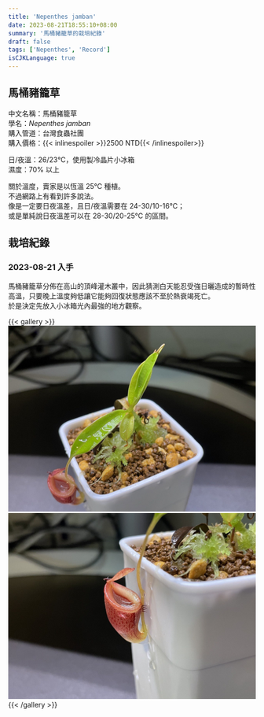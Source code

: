 ```yaml
---
title: 'Nepenthes jamban'
date: 2023-08-21T18:55:10+08:00
summary: '馬桶豬籠草的栽培紀錄'
draft: false
tags: ['Nepenthes', 'Record']
isCJKLanguage: true
---
```


## 馬桶豬籠草

中文名稱：馬桶豬籠草  
學名：*Nepenthes jamban*  
購入管道：台灣食蟲社團  
購入價格：{{< inlinespoiler >}}2500 NTD{{< /inlinespoiler>}}

日/夜溫：26/23℃，使用製冷晶片小冰箱  
濕度：70% 以上

關於溫度，賣家是以恆溫 25℃ 種植。  
不過網路上有看到許多說法。  
像是一定要日夜溫差，且日/夜溫需要在 24-30/10-16℃；  
或是單純說日夜溫差可以在 28-30/20-25℃ 的區間。

## 栽培紀錄

### 2023-08-21 入手

馬桶豬籠草分佈在高山的頂峰灌木叢中，因此猜測白天能忍受強日曬造成的暫時性高溫，只要晚上溫度夠低讓它能夠回復狀態應該不至於熱衰竭死亡。  
於是決定先放入小冰箱光內最強的地方觀察。

{{< gallery >}}
  <img src="./images/2023-08-21(1).jpg" class="grid-w50">
  <img src="./images/2023-08-21(2).jpg" class="grid-w50">
{{< /gallery >}}
